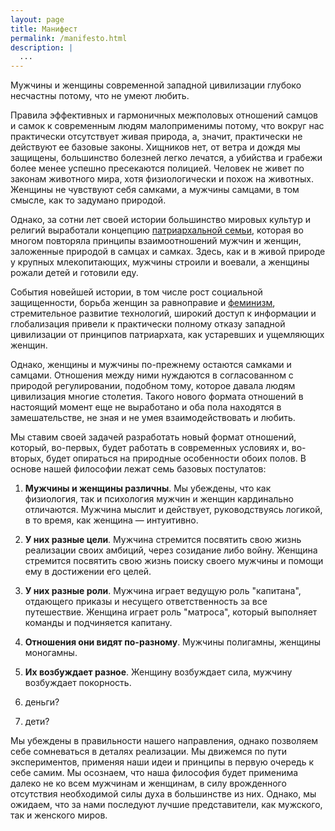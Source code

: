 ```yaml
---
layout: page
title: Манифест
permalink: /manifesto.html
description: |
  ...
---
```


Мужчины и женщины современной западной цивилизации глубоко несчастны потому,
что не умеют любить.

Правила эффективных и гармоничных межполовых отношений
самцов и самок к современным людям малоприменимы потому, что вокруг
нас практически отсутствует живая природа, а, значит, практически не действуют
ее базовые законы. Хищников нет, от ветра и дождя мы защищены, большинство
болезней легко лечатся, а убийства и грабежи более менее успешно пресекаются полицией.
Человек не живет по законам животного мира, хотя физиологически
и похож на животных. Женщины не чувствуют себя самками, а мужчины самцами,
в том смысле, как то задумано природой.

Однако, за сотни лет своей истории большинство мировых культур и религий выработали
концепцию
[патриархальной семьи](https://ru.wikipedia.org/wiki/%D0%9F%D0%B0%D1%82%D1%80%D0%B8%D0%B0%D1%80%D1%85%D0%B0%D1%82),
которая во многом повторяла принципы
взаимоотношений мужчин и женщин, заложенные природой в самцах и самках. Здесь,
как и в живой природе у крупных млекопитающих, мужчины строили и воевали,
а женщины рожали детей и готовили еду.

События новейшей истории, в том числе рост социальной защищенности,
борьба женщин за равноправие и [феминизм](https://ru.wikipedia.org/wiki/%D0%A4%D0%B5%D0%BC%D0%B8%D0%BD%D0%B8%D0%B7%D0%BC),
стремительное развитие технологий,
широкий доступ к информации и глобализация привели к практически полному
отказу западной цивилизации от принципов патриархата, как устаревших и
ущемляющих женщин.

Однако, женщины и мужчины по-прежнему остаются самками и самцами. Отношения
между ними нуждаются в согласованном с природой регулировании, подобном тому,
которое давала людям цивилизация многие столетия. Такого нового формата
отношений в настоящий момент еще не выработано и оба пола находятся
в замешательстве, не зная и не умея взаимодействовать и любить.

Мы ставим своей задачей разработать новый формат отношений, который,
во-первых, будет работать в современных условиях и, во-вторых,
будет опираться на природные особенности обоих полов. В основе нашей
философии лежат семь базовых постулатов:

1. **Мужчины и женщины различны**.
Мы убеждены, что как физиология, так и психология мужчин и женщин кардинально отличаются.
Мужчина мыслит и действует, руководствуясь логикой, в то время, как женщина &mdash; интуитивно.

2. **У них разные цели**.
Мужчина стремится посвятить свою жизнь реализации своих амбиций, через
созидание либо войну. Женщина стремится посвятить свою жизнь поиску
своего мужчины и помощи ему в достижении его целей.

3. **У них разные роли**.
Мужчина играет ведущую роль "капитана", отдающего приказы
и несущего ответственность за все путешествие. Женщина играет роль
"матроса", который выполняет команды и подчиняется капитану.

4. **Отношения они видят по-разному**.
Мужчины полигамны, женщины моногамны.

5. **Их возбуждает разное**.
Женщину возбуждает сила, мужчину возбуждает покорность.

6. деньги?

7. дети?

Мы убеждены в правильности нашего направления, однако позволяем себе
сомневаться в деталях реализации. Мы движемся по пути экспериментов, применяя
наши идеи и принципы в первую очередь к себе самим.
Мы осознаем, что наша философия будет применима далеко не ко всем мужчинам
и женщинам, в силу врожденного отсутствия необходимой силы духа в большинстве
из них. Однако, мы ожидаем, что за нами последуют лучшие представители, как
мужского, так и женского миров.


